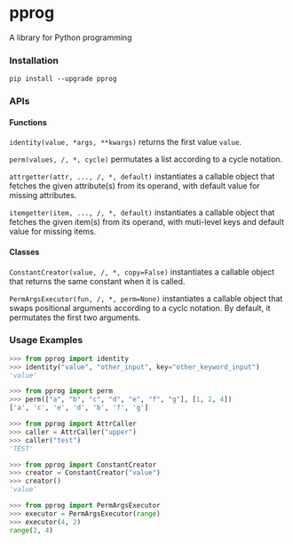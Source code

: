 # pprog

A library for Python programming

### Installation

`pip install --upgrade pprog`


### APIs

#### Functions

`identity(value, *args, **kwargs)` returns the first value `value`.

`perm(values, /, *, cycle)` permutates a list according to a cycle notation.

`attrgetter(attr, ..., /, *, default)` instantiates a callable object that fetches the given attribute(s) from its operand, with default value for missing attributes.

`itemgetter(item, ..., /, *, default)` instantiates a callable object that fetches the given item(s) from its operand, with muti-level keys and default value for missing items.

#### Classes

`ConstantCreator(value, /, *, copy=False)` instantiates a callable object that returns the same constant when it is called.

`PermArgsExecutor(fun, /, *, perm=None)` instantiates a callable object that swaps positional arguments according to a cyclc notation. By default, it permutates the first two arguments.


### Usage Examples

```python
>>> from pprog import identity
>>> identity("value", "other_input", key="other_keyword_input")
'value'

>>> from pprog import perm
>>> perm(["a", "b", "c", "d", "e", "f", "g"], [1, 2, 4])
['a', 'c', 'e', 'd', 'b', 'f', 'g']

>>> from pprog import AttrCaller
>>> caller = AttrCaller("upper")
>>> caller("test")
'TEST'

>>> from pprog import ConstantCreator
>>> creator = ConstantCreator("value")
>>> creator()
'value'

>>> from pprog import PermArgsExecutor
>>> executor = PermArgsExecutor(range)
>>> executor(4, 2)
range(2, 4)
```


